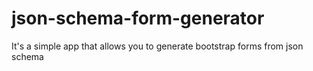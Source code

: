 # json-schema-form-generator
It's a simple app that allows you to generate bootstrap forms from json schema

